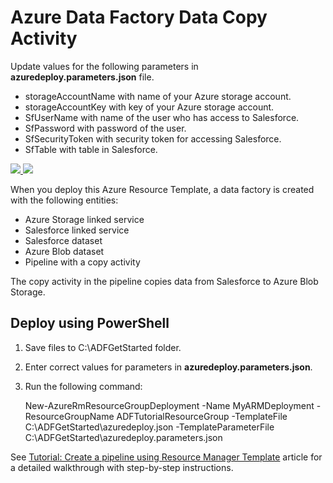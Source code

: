 # Azure Data Factory Data Copy Activity
Update values for the following parameters in **azuredeploy.parameters.json** file.

- storageAccountName with name of your Azure storage account.
- storageAccountKey with key of your Azure storage account. 
- SfUserName with name of the user who has access to Salesforce. 
- SfPassword with password of the user. 
- SfSecurityToken with security token for accessing Salesforce. 
- SfTable with table in Salesforce.
 
<a href="https://portal.azure.com/#create/Microsoft.Template/uri/https%3A%2F%2Fraw.githubusercontent.com%2FAzure%2Fazure-quickstart-templates%2Fmaster%2F101-data-factory-blob-to-sql%2Fazuredeploy.json" target="_blank">
    <img src="http://azuredeploy.net/deploybutton.png"/>
</a>
<a href="http://armviz.io/#/?load=https%3A%2F%2Fraw.githubusercontent.com%2FAzure%2Fazure-quickstart-templates%2Fmaster%2F101-data-factory-blob-to-sql%2Fazuredeploy.json" target="_blank">
    <img src="http://armviz.io/visualizebutton.png"/>
</a>

When you deploy this Azure Resource Template, a data factory is created with the following entities: 

- Azure Storage linked service
- Salesforce linked service
- Salesforce dataset
- Azure Blob dataset
- Pipeline with a copy activity

The copy activity in the pipeline copies data from Salesforce to Azure Blob Storage. 

## Deploy using PowerShell
1. Save files to C:\ADFGetStarted folder. 
2. Enter correct values for parameters in **azuredeploy.parameters.json**. 
2. Run the following command:
	
	New-AzureRmResourceGroupDeployment -Name MyARMDeployment -ResourceGroupName ADFTutorialResourceGroup -TemplateFile C:\ADFGetStarted\azuredeploy.json -TemplateParameterFile C:\ADFGetStarted\azuredeploy.parameters.json

See [Tutorial: Create a pipeline using Resource Manager Template](https://azure.microsoft.com/documentation/articles/data-factory-copy-activity-tutorial-using-azure-resource-manager-template/?rnd=1#create-data-factory) article for a detailed walkthrough with step-by-step instructions. 